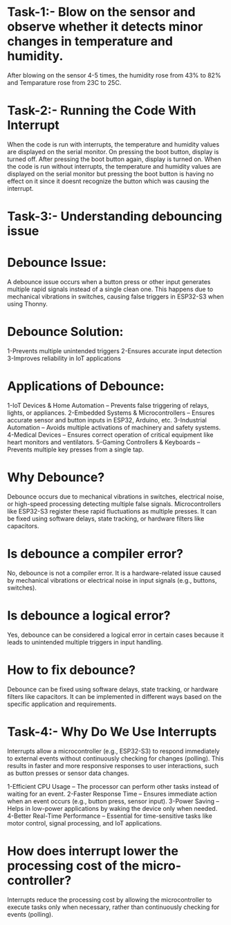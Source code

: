 # Task-1:- Blow on the sensor and observe whether it detects minor changes in temperature and humidity.
After blowing on the sensor 4-5 times, the humidity rose from 43% to 82% and Temparature rose from 23C to 25C.

# Task-2:- Running the Code With Interrupt
When the code is run with interrupts, the temperature and humidity values are displayed on the serial monitor. On pressing the boot button, display is turned off. After pressing the boot button again, display is turned on.
When the code is run without interrupts, the temperature and humidity values are displayed on the serial monitor but pressing the boot button is having no effect on it since it doesnt recognize the button which was causing the interrupt.

# Task-3:- Understanding debouncing issue

# Debounce Issue:
A debounce issue occurs when a button press or other input generates multiple rapid signals instead of a single clean one. This happens due to mechanical vibrations in switches, causing false triggers in ESP32-S3 when using Thonny.

# Debounce Solution:
1-Prevents multiple unintended triggers
2-Ensures accurate input detection
3-Improves reliability in IoT applications

# Applications of Debounce:
1-IoT Devices & Home Automation – Prevents false triggering of relays, lights, or appliances.
2-Embedded Systems & Microcontrollers – Ensures accurate sensor and button inputs in ESP32, Arduino, etc.
3-Industrial Automation – Avoids multiple activations of machinery and safety systems.
4-Medical Devices – Ensures correct operation of critical equipment like heart monitors and ventilators.
5-Gaming Controllers & Keyboards – Prevents multiple key presses from a single tap.

# Why Debounce?
Debounce occurs due to mechanical vibrations in switches, electrical noise, or high-speed processing detecting multiple false signals. Microcontrollers like ESP32-S3 register these rapid fluctuations as multiple presses. It can be fixed using software delays, state tracking, or hardware filters like capacitors.

# Is debounce a compiler error?
No, debounce is not a compiler error. It is a hardware-related issue caused by mechanical vibrations or electrical noise in input signals (e.g., buttons, switches).

# Is debounce a logical error?
Yes, debounce can be considered a logical error in certain cases because it leads to unintended multiple triggers in input handling.

# How to fix debounce?
Debounce can be fixed using software delays, state tracking, or hardware filters like capacitors. It can be implemented in different ways based on the specific application and requirements.

# Task-4:- Why Do We Use Interrupts
Interrupts allow a microcontroller (e.g., ESP32-S3) to respond immediately to external events without continuously checking for changes (polling). This results in faster and more responsive responses to user interactions, such as button presses or sensor data changes.

1-Efficient CPU Usage – The processor can perform other tasks instead of waiting for an event.
2-Faster Response Time – Ensures immediate action when an event occurs (e.g., button press, sensor input).
3-Power Saving – Helps in low-power applications by waking the device only when needed.
4-Better Real-Time Performance – Essential for time-sensitive tasks like motor control, signal processing, and IoT applications.

# How does interrupt lower the processing cost of the micro-controller?
Interrupts reduce the processing cost by allowing the microcontroller to execute tasks only when necessary, rather than continuously checking for events (polling).



